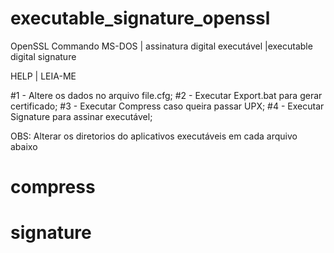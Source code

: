 # executable_signature_openssl
OpenSSL Commando MS-DOS | assinatura digital executável |executable digital signature


HELP | LEIA-ME

#1 - Altere os dados no arquivo file.cfg;
#2 - Executar Export.bat para gerar certificado;
#3 - Executar Compress caso queira passar UPX;
#4 - Executar Signature para assinar executável;

OBS: Alterar os diretorios do aplicativos executáveis em cada arquivo abaixo
# compress
# signature

